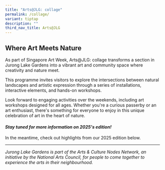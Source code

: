 ```yaml
---
title: "Arts@JLG: collage"
permalink: /collage/
variant: tiptap
description: ""
third_nav_title: Arts@JLG
---
```

<h2>Where Art Meets Nature</h2>
<p>As part of Singapore Art Week, Arts@JLG: collage transforms a section
in Jurong Lake Gardens into a vibrant art and community space where creativity
and nature meet.</p>
<p>This programme invites visitors to explore the intersections between natural
landscapes and artistic expression through a series of installations, interactive
elements, and hands-on workshops.</p>
<p>Look forward to engaging activities over the weekends, including art workshops
designed for all ages. Whether you're a curious passerby or an art enthusiast,
there's something for everyone to enjoy in this unique celebration of art
in the heart of nature.</p>
<h4><strong><em>Stay tuned for more information on 2025's edition!</em></strong></h4>
<p>In the meantime, check out highlights from our 2025 edition below.</p>
<p></p>
<p></p>
<hr>
<p><em>Jurong Lake Gardens is part of the Arts &amp; Culture Nodes Network, an initiative by the National Arts Council, for people to come together to experience the arts in their neighbourhood.</em>
<br>
<br>
</p>